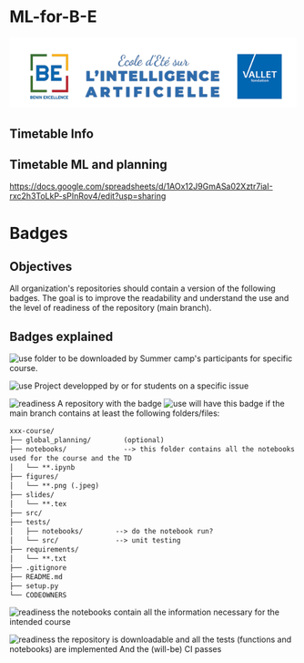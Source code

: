 # ML-for-B-E

![](head_picture.png)

## Timetable Info

## Timetable ML and planning
https://docs.google.com/spreadsheets/d/1AOx12J9GmASa02Xztr7iaI-rxc2h3ToLkP-sPInRov4/edit?usp=sharing

# Badges

## Objectives

All organization's repositories should contain a version of the following badges. The goal is to improve the readability and understand the use and the level of readiness of the repository (main branch).

## Badges explained

![use](https://img.shields.io/badge/use-Summer%20Camp-green) 
folder to be downloaded by Summer camp's participants for specific course.

![use](https://img.shields.io/badge/use-Project-green) 
Project developped by or for students on a specific issue

![readiness](https://img.shields.io/badge/readiness-initialization-red) 
A repository with the badge ![use](https://img.shields.io/badge/use-Summer%20Camp-green) will have this badge if the main branch contains at least the following folders/files:

```
xxx-course/
├── global_planning/        (optional)
├── notebooks/              --> this folder contains all the notebooks used for the course and the TD
│   └── **.ipynb 
├── figures/
│   └── **.png (.jpeg)
├── slides/
│   └── **.tex 
├── src/
├── tests/
│   ├── notebooks/        --> do the notebook run?
│   └── src/              --> unit testing
├── requirements/
│   └── **.txt
├── .gitignore
├── README.md
├── setup.py
└── CODEOWNERS

```

![readiness](https://img.shields.io/badge/readiness-downloadable-red) the notebooks contain all the information necessary for the intended course

![readiness](https://img.shields.io/badge/readiness-fully%20implemented-red) the repository is downloadable and all the tests (functions and notebooks) are implemented And the (will-be) CI passes
